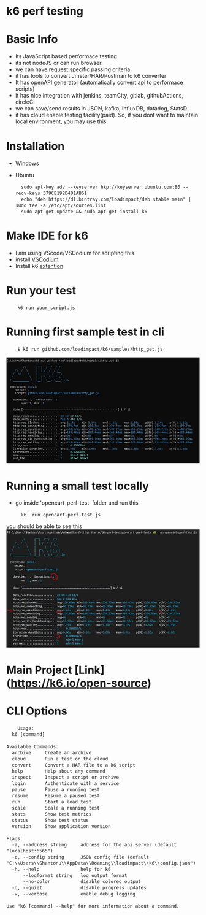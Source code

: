 # k6 perf testing

# Basic Info 
- Its JavaScript based performace testing 
- its not nodeJS or can run browser. 
- we can have request specific passing criteria 
- it has tools to convert Jmeter/HAR/Postman to k6 converter
- It has openAPI generator (automatically convert api to performace scripts)
- it has nice integration with jenkins, teamCity, gitlab, githubActions, circleCI
- we can save/send results in JSON, kafka, influxDB, datadog, StatsD.
- it has cloud enable testing facility(paid). So, if you dont want to maintain local environment, you may use this. 

# Installation 
- [Windows](https://dl.bintray.com/loadimpact/windows/k6-latest-amd64.msi)
- Ubuntu 

		sudo apt-key adv --keyserver hkp://keyserver.ubuntu.com:80 --recv-keys 379CE192D401AB61
		echo "deb https://dl.bintray.com/loadimpact/deb stable main" | sudo tee -a /etc/apt/sources.list
		sudo apt-get update && sudo apt-get install k6

# Make IDE for k6
- I am using VScode/VSCodium for scripting this. 
- install [VSCodium](https://github.com/VSCodium/vscodium/releases)
- Install k6 [extention](https://marketplace.visualstudio.com/items?itemName=k6.k6)

# Run your test 

		k6 run your_script.js

# Running first sample test in cli

		$ k6 run github.com/loadimpact/k6/samples/http_get.js
		
![results](./images/first-test.jpg)


# Running a small test locally
- go inside 'opencart-perf-test' folder and run this 

		k6  run opencart-perf-test.js
		
you should be able to see this 
![test report](./opencart-perf-test/first-run-single-user-opencart.jpg)


# Main Project [Link] (https://k6.io/open-source)

# CLI Options 

		Usage:
	  k6 [command]

	Available Commands:
	  archive     Create an archive
	  cloud       Run a test on the cloud
	  convert     Convert a HAR file to a k6 script
	  help        Help about any command
	  inspect     Inspect a script or archive
	  login       Authenticate with a service
	  pause       Pause a running test
	  resume      Resume a paused test
	  run         Start a load test
	  scale       Scale a running test
	  stats       Show test metrics
	  status      Show test status
	  version     Show application version

	Flags:
	  -a, --address string     address for the api server (default "localhost:6565")
	  -c, --config string      JSON config file (default "C:\\Users\\Shantonu\\AppData\\Roaming\\loadimpact\\k6\\config.json")
	  -h, --help               help for k6
		  --logformat string   log output format
		  --no-color           disable colored output
	  -q, --quiet              disable progress updates
	  -v, --verbose            enable debug logging

	Use "k6 [command] --help" for more information about a command.